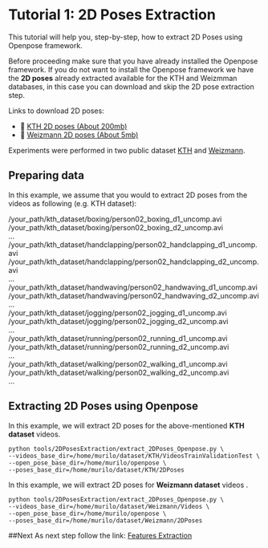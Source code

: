 # Tutorial 1: 2D Poses Extraction

This tutorial will help you, step-by-step, how to extract 2D Poses using Openpose framework.

Before proceeding make sure that you have already installed the Openpose framework. If you do not want to install the Openpose framework we have the **2D poses** already extracted available for the KTH and Weizmman databases, in this case you can download and skip the 2D pose extraction step.

Links to download 2D poses:

- :link: [KTH      2D poses (About 200mb)](https://1drv.ms/u/s!Ah7VRrgHtdpMioVejcyyNKfYAwLdeg?e=qAM3Zz) 
- :link: [Weizmann 2D poses (About   5mb)](https://1drv.ms/u/s!Ah7VRrgHtdpMioVfbsxNLZQx84noTg?e=yMHeLr)   

Experiments were performed in two public dataset [KTH](http://www.nada.kth.se/cvap/actions/) and [Weizmann](http://www.wisdom.weizmann.ac.il/~vision/SpaceTimeActions.html).

## Preparing data

In this example, we assume that you would to extract 2D poses from the videos as following (e.g. KTH dataset):

/your_path/kth_dataset/boxing/person02_boxing_d1_uncomp.avi
/your_path/kth_dataset/boxing/person02_boxing_d2_uncomp.avi<br>
...<br>
/your_path/kth_dataset/handclapping/person02_handclapping_d1_uncomp.avi
/your_path/kth_dataset/handclapping/person02_handclapping_d2_uncomp.avi<br>
...<br>
/your_path/kth_dataset/handwaving/person02_handwaving_d1_uncomp.avi
/your_path/kth_dataset/handwaving/person02_handwaving_d2_uncomp.avi<br>
...<br>
/your_path/kth_dataset/jogging/person02_jogging_d1_uncomp.avi
/your_path/kth_dataset/jogging/person02_jogging_d2_uncomp.avi<br>
...<br>
/your_path/kth_dataset/running/person02_running_d1_uncomp.avi
/your_path/kth_dataset/running/person02_running_d2_uncomp.avi<br>
...<br>
/your_path/kth_dataset/walking/person02_walking_d1_uncomp.avi
/your_path/kth_dataset/walking/person02_walking_d2_uncomp.avi<br>
...


## Extracting 2D Poses using Openpose

In this example, we will extract 2D poses for the above-mentioned **KTH dataset** videos.


```
python tools/2DPosesExtraction/extract_2DPoses_Openpose.py \
--videos_base_dir=/home/murilo/dataset/KTH/VideosTrainValidationTest \
--open_pose_base_dir=/home/murilo/openpose \
--poses_base_dir=/home/murilo/dataset/KTH/2DPoses
```


In this example, we will extract 2D poses for **Weizmann dataset** videos .

```
python tools/2DPosesExtraction/extract_2DPoses_Openpose.py \
--videos_base_dir=/home/murilo/dataset/Weizmann/Videos \
--open_pose_base_dir=/home/murilo/openpose \
--poses_base_dir=/home/murilo/dataset/Weizmann/2DPoses
```


##Next
As next step follow the link:
[Features Extraction](features_extraction.md)


